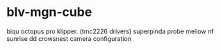 # blv-mgn-cube
biqu octopus pro klipper. (tmc2226 drivers)
superpinda probe
mellow nf sunrise dd
crowsnest camera configuration
